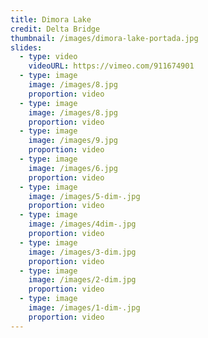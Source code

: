 ```yaml
---
title: Dimora Lake
credit: Delta Bridge
thumbnail: /images/dimora-lake-portada.jpg
slides:
  - type: video
    videoURL: https://vimeo.com/911674901
  - type: image
    image: /images/8.jpg
    proportion: video
  - type: image
    image: /images/8.jpg
    proportion: video
  - type: image
    image: /images/9.jpg
    proportion: video
  - type: image
    image: /images/6.jpg
    proportion: video
  - type: image
    image: /images/5-dim-.jpg
    proportion: video
  - type: image
    image: /images/4dim-.jpg
    proportion: video
  - type: image
    image: /images/3-dim.jpg
    proportion: video
  - type: image
    image: /images/2-dim.jpg
    proportion: video
  - type: image
    image: /images/1-dim-.jpg
    proportion: video
---
```

